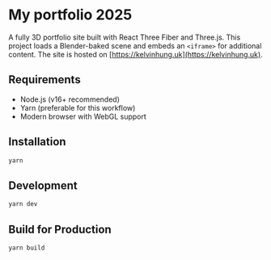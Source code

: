 # My portfolio 2025

A fully 3D portfolio site built with React Three Fiber and Three.js. This project loads a Blender-baked scene and embeds an `<iframe>` for additional content. The site is hosted on [https://kelvinhung.uk](https://kelvinhung.uk).

## Requirements
- Node.js (v16+ recommended)
- Yarn (preferable for this workflow)
- Modern browser with WebGL support

## Installation
```bash
yarn
```

## Development
```bash
yarn dev
```

## Build for Production
```bash
yarn build
```